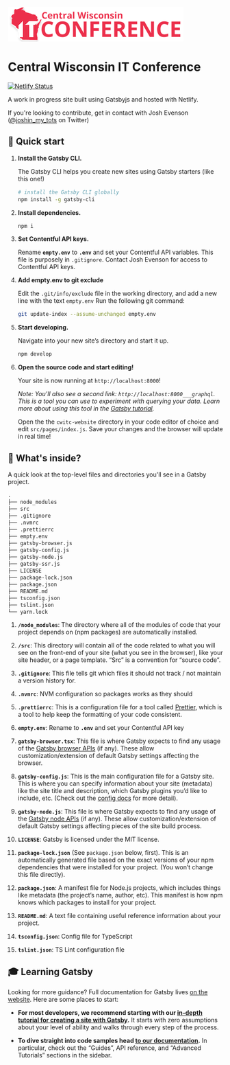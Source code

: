 ![](https://raw.githubusercontent.com/CenWIDev/cwitc-website/master/src/images/cwitc_logo.png)
# Central Wisconsin IT Conference

[![Netlify Status](https://api.netlify.com/api/v1/badges/afc0ff50-3f62-4b40-b2dc-cc487f904e8f/deploy-status)](https://app.netlify.com/sites/cwitc/deploys)

A work in progress site built using Gatsbyjs and hosted with Netlify.

If you're looking to contribute, get in contact with Josh Evenson ([@joshin_my_tots](https://twitter.com/joshin_my_tots) on Twitter)


## 🚀 Quick start

1.  **Install the Gatsby CLI.**

    The Gatsby CLI helps you create new sites using Gatsby starters (like this one!)

    ```sh
    # install the Gatsby CLI globally
    npm install -g gatsby-cli
    ```

1. **Install dependencies.**

    ```sh
    npm i
    ```

1. **Set Contentful API keys.**

    Rename **`empty.env`** to **`.env`** and set your Contentful API variables.
    This file is purposely in `.gitignore`. Contact Josh Evenson for access to Contentful API keys.

1. **Add empty.env to git exclude**

    Edit the `.git/info/exclude` file in the working directory, and add a new line with the text `empty.env`
    Run the following git command:
    ```sh
    git update-index --assume-unchanged empty.env
    ```

1.  **Start developing.**

    Navigate into your new site’s directory and start it up.

    ```sh
    npm develop
    ```

1.  **Open the source code and start editing!**

    Your site is now running at `http://localhost:8000`!

    *Note: You'll also see a second link: `http://localhost:8000___graphql`. This is a tool you can use to experiment with querying your data. Learn more about using this tool in the [Gatsby tutorial](https://next.gatsbyjs.org/tutorial/part-five/#introducing-graphiql).*

    Open the the `cwitc-website` directory in your code editor of choice and edit `src/pages/index.js`. Save your changes and the browser will update in real time!

## 🧐 What's inside?

A quick look at the top-level files and directories you'll see in a Gatsby project.

    .
    ├── node_modules
    ├── src
    ├── .gitignore
    ├── .nvmrc
    ├── .prettierrc
    ├── empty.env
    ├── gatsby-browser.js
    ├── gatsby-config.js
    ├── gatsby-node.js
    ├── gatsby-ssr.js
    ├── LICENSE
    ├── package-lock.json
    ├── package.json
    ├── README.md
    ├── tsconfig.json
    ├── tslint.json
    └── yarn.lock

  1.  **`/node_modules`**: The directory where all of the modules of code that your project depends on (npm packages) are automatically installed.

  1.  **`/src`**: This directory will contain all of the code related to what you will see on the front-end of your site (what you see in the browser), like your site header, or a page template. “Src” is a convention for “source code”.

  1.  **`.gitignore`**: This file tells git which files it should not track / not maintain a version history for.

  1. **`.nvmrc`**: NVM configuration so packages works as they should

  1.  **`.prettierrc`**: This is a configuration file for a tool called [Prettier](https://prettier.io/), which is a tool to help keep the formatting of your code consistent.

  1. **`empty.env`**: Rename to **`.env`** and set your Contentful API key

  1.  **`gatsby-browser.tsx`**: This file is where Gatsby expects to find any usage of the [Gatsby browser APIs](https://next.gatsbyjs.org/docs/browser-apis/) (if any). These allow customization/extension of default Gatsby settings affecting the browser.

  1.  **`gatsby-config.js`**: This is the main configuration file for a Gatsby site. This is where you can specify information about your site (metadata) like the site title and description, which Gatsby plugins you’d like to include, etc. (Check out the [config docs](https://next.gatsbyjs.org/docs/gatsby-config/) for more detail).

  1.  **`gatsby-node.js`**: This file is where Gatsby expects to find any usage of the [Gatsby node APIs](https://next.gatsbyjs.org/docs/node-apis/) (if any). These allow customization/extension of default Gatsby settings affecting pieces of the site build process.

  1.  **`LICENSE`**: Gatsby is licensed under the MIT license.

  1.  **`package-lock.json`** (See `package.json` below, first). This is an automatically generated file based on the exact versions of your npm dependencies that were installed for your project. (You won’t change this file directly).

  1.  **`package.json`**: A manifest file for Node.js projects, which includes things like metadata (the project’s name, author, etc). This manifest is how npm knows which packages to install for your project.

  1.  **`README.md`**: A text file containing useful reference information about your project.

  1.  **`tsconfig.json`**: Config file for TypeScript

  1.  **`tslint.json`**: TS Lint configuration file


## 🎓 Learning Gatsby

Looking for more guidance? Full documentation for Gatsby lives [on the website](https://next.gatsbyjs.org/). Here are some places to start:

-   **For most developers, we recommend starting with our [in-depth tutorial for creating a site with Gatsby](https://next.gatsbyjs.org/tutorial/).** It starts with zero assumptions about your level of ability and walks through every step of the process.

-   **To dive straight into code samples head [to our documentation](https://next.gatsbyjs.org/docs/).** In particular, check out the “Guides”, API reference, and “Advanced Tutorials” sections in the sidebar.
